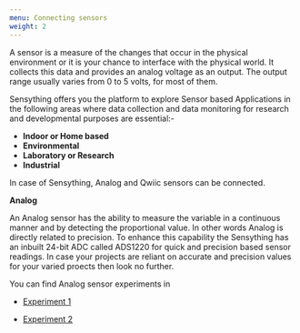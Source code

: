 ```yaml
---
menu: Connecting sensors
weight: 2
---
```


A sensor is a measure of the changes that occur in the physical environment or it is your chance to interface with the physical world. It collects this data and provides an analog voltage as an output. The output range usually varies from 0 to 5 volts, for most of them.

Sensything offers you the platform to explore Sensor based Applications in the following areas where data collection and data monitoring for research and developmental purposes are essential:-

- **Indoor or Home based**
- **Environmental**
- **Laboratory or Research**
- **Industrial**

In case of Sensything, Analog and Qwiic sensors can be connected.

**Analog**

An Analog sensor has the ability to measure the variable in a continuous manner and by detecting the proportional value. In other words Analog is directly related to precision. To enhance this capability the Sensything has an inbuilt 24-bit ADC called ADS1220 for quick and precision based sensor readings. In case your projects are reliant on accurate and precision values for your varied proects then look no further.

You can find Analog sensor experiments in

- [Experiment 1](https://sensything.protocentral.com/1-alcohol-sensor.html)

- [Experiment 2](https://sensything.protocentral.com/2-etape.html)



